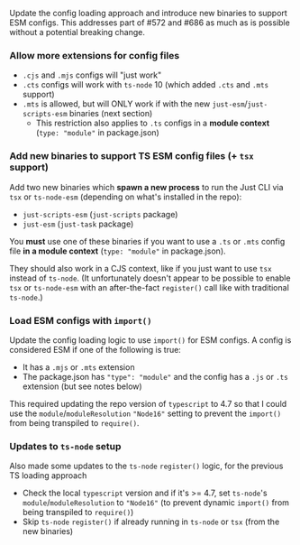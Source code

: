 Update the config loading approach and introduce new binaries to support ESM configs. This addresses part of #572 and #686 as much as is possible without a potential breaking change.

### Allow more extensions for config files

- `.cjs` and `.mjs` configs will "just work"
- `.cts` configs will work with `ts-node` 10 (which added `.cts` and `.mts` support)
- `.mts` is allowed, but will ONLY work if with the new `just-esm`/`just-scripts-esm` binaries (next section)
  - This restriction also applies to `.ts` configs in a **module context** (`type: "module"` in package.json)

### Add new binaries to support TS ESM config files (+ `tsx` support)

Add two new binaries which **spawn a new process** to run the Just CLI via `tsx` or `ts-node-esm` (depending on what's installed in the repo):

- `just-scripts-esm` (`just-scripts` package)
- `just-esm` (`just-task` package)

You **must** use one of these binaries if you want to use a `.ts` or `.mts` config file **in a module context** (`type: "module"` in package.json).

They should also work in a CJS context, like if you just want to use `tsx` instead of `ts-node`. (It unfortunately doesn't appear to be possible to enable `tsx` or `ts-node-esm` with an after-the-fact `register()` call like with traditional `ts-node`.)

### Load ESM configs with `import()`

Update the config loading logic to use `import()` for ESM configs. A config is considered ESM if one of the following is true:

- It has a `.mjs` or `.mts` extension
- The package.json has `"type": "module"` and the config has a `.js` or `.ts` extension (but see notes below)

This required updating the repo version of `typescript` to 4.7 so that I could use the `module`/`moduleResolution` `"Node16"` setting to prevent the `import()` from being transpiled to `require()`.

### Updates to `ts-node` setup

Also made some updates to the `ts-node` `register()` logic, for the previous TS loading approach

- Check the local `typescript` version and if it's >= 4.7, set `ts-node`'s `module`/`moduleResolution` to `"Node16"` (to prevent dynamic `import()` from being transpiled to `require()`)
- Skip `ts-node` `register()` if already running in `ts-node` or `tsx` (from the new binaries)
